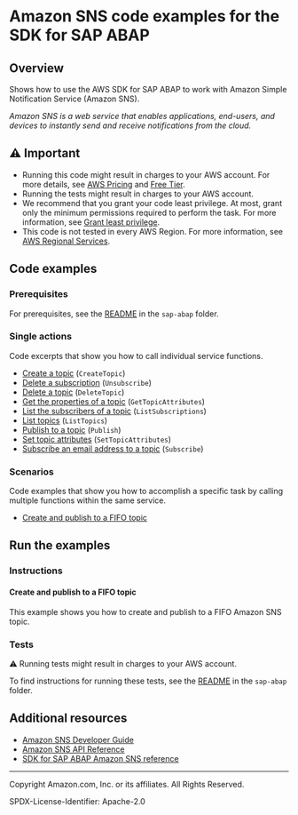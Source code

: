 # Amazon SNS code examples for the SDK for SAP ABAP

## Overview

Shows how to use the AWS SDK for SAP ABAP to work with Amazon Simple Notification Service (Amazon SNS).

<!--custom.overview.start-->
<!--custom.overview.end-->

_Amazon SNS is a web service that enables applications, end-users, and devices to instantly send and receive notifications from the cloud._

## ⚠ Important

* Running this code might result in charges to your AWS account. For more details, see [AWS Pricing](https://aws.amazon.com/pricing/) and [Free Tier](https://aws.amazon.com/free/).
* Running the tests might result in charges to your AWS account.
* We recommend that you grant your code least privilege. At most, grant only the minimum permissions required to perform the task. For more information, see [Grant least privilege](https://docs.aws.amazon.com/IAM/latest/UserGuide/best-practices.html#grant-least-privilege).
* This code is not tested in every AWS Region. For more information, see [AWS Regional Services](https://aws.amazon.com/about-aws/global-infrastructure/regional-product-services).

<!--custom.important.start-->
<!--custom.important.end-->

## Code examples

### Prerequisites

For prerequisites, see the [README](../../README.md#Prerequisites) in the `sap-abap` folder.


<!--custom.prerequisites.start-->
<!--custom.prerequisites.end-->

### Single actions

Code excerpts that show you how to call individual service functions.

- [Create a topic](zcl_aws1_sns_actions.clas.abap#L65) (`CreateTopic`)
- [Delete a subscription](zcl_aws1_sns_actions.clas.abap#L218) (`Unsubscribe`)
- [Delete a topic](zcl_aws1_sns_actions.clas.abap#L82) (`DeleteTopic`)
- [Get the properties of a topic](zcl_aws1_sns_actions.clas.abap#L99) (`GetTopicAttributes`)
- [List the subscribers of a topic](zcl_aws1_sns_actions.clas.abap#L117) (`ListSubscriptions`)
- [List topics](zcl_aws1_sns_actions.clas.abap#L135) (`ListTopics`)
- [Publish to a topic](zcl_aws1_sns_actions.clas.abap#L153) (`Publish`)
- [Set topic attributes](zcl_aws1_sns_actions.clas.abap#L173) (`SetTopicAttributes`)
- [Subscribe an email address to a topic](zcl_aws1_sns_actions.clas.abap#L194) (`Subscribe`)

### Scenarios

Code examples that show you how to accomplish a specific task by calling multiple
functions within the same service.

- [Create and publish to a FIFO topic](zcl_aws1_sns_scenario.clas.abap)


<!--custom.examples.start-->
<!--custom.examples.end-->

## Run the examples

### Instructions


<!--custom.instructions.start-->
<!--custom.instructions.end-->



#### Create and publish to a FIFO topic

This example shows you how to create and publish to a FIFO Amazon SNS topic.


<!--custom.scenario_prereqs.sns_PublishFifoTopic.start-->
<!--custom.scenario_prereqs.sns_PublishFifoTopic.end-->


<!--custom.scenarios.sns_PublishFifoTopic.start-->
<!--custom.scenarios.sns_PublishFifoTopic.end-->

### Tests

⚠ Running tests might result in charges to your AWS account.


To find instructions for running these tests, see the [README](../../README.md#Tests)
in the `sap-abap` folder.



<!--custom.tests.start-->
<!--custom.tests.end-->

## Additional resources

- [Amazon SNS Developer Guide](https://docs.aws.amazon.com/sns/latest/dg/welcome.html)
- [Amazon SNS API Reference](https://docs.aws.amazon.com/sns/latest/api/welcome.html)
- [SDK for SAP ABAP Amazon SNS reference](https://docs.aws.amazon.com/sdk-for-sap-abap/v1/api/latest/sns/index.html)

<!--custom.resources.start-->
<!--custom.resources.end-->

---

Copyright Amazon.com, Inc. or its affiliates. All Rights Reserved.

SPDX-License-Identifier: Apache-2.0